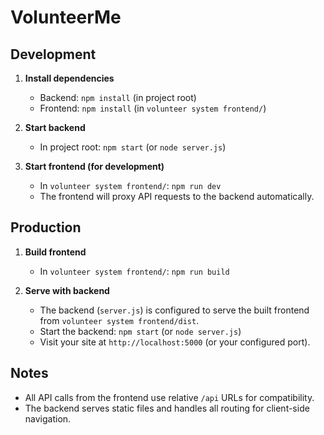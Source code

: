# VolunteerMe

## Development

1. **Install dependencies**
   - Backend: `npm install` (in project root)
   - Frontend: `npm install` (in `volunteer system frontend/`)

2. **Start backend**
   - In project root: `npm start` (or `node server.js`)

3. **Start frontend (for development)**
   - In `volunteer system frontend/`: `npm run dev`
   - The frontend will proxy API requests to the backend automatically.

## Production

1. **Build frontend**
   - In `volunteer system frontend/`: `npm run build`

2. **Serve with backend**
   - The backend (`server.js`) is configured to serve the built frontend from `volunteer system frontend/dist`.
   - Start the backend: `npm start` (or `node server.js`)
   - Visit your site at `http://localhost:5000` (or your configured port).

## Notes
- All API calls from the frontend use relative `/api` URLs for compatibility.
- The backend serves static files and handles all routing for client-side navigation. 